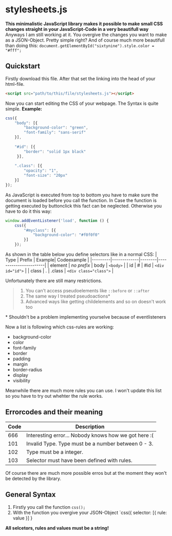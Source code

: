 # stylesheets.js

**This minimalistic JavaScript library makes it possible to make small CSS changes straight in your JavaScript-Code in a very beautifull way**
Anyways I am still working at it. You overgive the changes you want to make as a JSON-Object. Pretty simple right? And of course much more beautifull than doing this: `document.getElementById("sixtynine").style.color = "#fff";`

## Quickstart
Firstly download this file. After that set the linking into the head of your html-file.
```html
<script src="path/to/this/file/stylesheets.js"></script>
```

Now you can start editing the CSS of your webpage. The Syntax is quite simple.
**Example:**
```js
css({
    "body": [{
        "background-color": "green",
        "font-family": "sans-serif" 
    }], 
        
    "#id": [{
        "border": "solid 1px black"
     }],
        
    ".class": [{
        "opacity": "1",
        "font-size": "20px"
    }]
});
```

As JavaScript is executed from top to bottom you have to make sure the document is loaded before you call the function. In Case the function is getting executed by buttonclick this fact can be neglected. Otherwise you have to do it this way:
```js
window.addEventListener('load', function () {
    css({
        "#myclass": [{
            "background-color": "#f0f0f0"
        }]
    });
```

As shown in the table below you define selectors like in a normal CSS:
| Type    | Prefix      | Example| Codeexample           |
|---------|-------------|--------|-----------------------|
| element | _no prefix_ | body   | `<body>`              |
| id      | #           | #id    | `<div id="id">`       |
| class   | .           | .class | `<div class="class">` |

Unfortunately there are still many restrictions.

> 1. You can't access pseudoelements like `::before` or `::after`
> 2. The same way I treated pseudoactions\*
> 3. Advanced ways like getting childelements and so on doesn't work too

\* Shouldn't be a problem implementing yourselve because of eventlisteners 

Now a list is following which css-rules are working:
- background\-color
- color
- font-family
- border
- padding
- margin
- border-radius
- display
- visibility

Meanwhile there are much more rules you can use. I won't update this list so you have to try out whehter the rule works.

## Errorcodes and their meaning

| Code | Description                                          |
|------|------------------------------------------------------|
| 666  | Interesting error... Nobody knows how we got here :( |
| 101  | Invalid Type. Type must be a number between 0 - 3.   |
| 102  | Type must be a integer.                              |
| 103  | Selector must have been defined with rules.          |

Of course there are much more possible erros but at the moment they won't be detected by the library.

## General Syntax
1. Firstly you call the function `css();`
2. With the function you overgive your JSON-Object `css({ selector: [{ rule: value }] }

**All selcetors, rules and values must be a string!**



